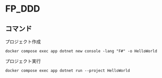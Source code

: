 # FP_DDD

## コマンド

プロジェクト作成

```
docker compose exec app dotnet new console -lang "F#" -o HelloWorld
```

プロジェクト実行

```
docker compose exec app dotnet run --project HelloWorld
```
